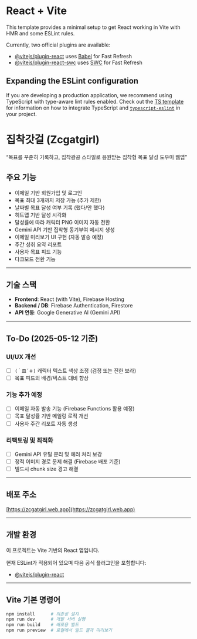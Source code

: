 # React + Vite

This template provides a minimal setup to get React working in Vite with HMR and some ESLint rules.

Currently, two official plugins are available:

- [@vitejs/plugin-react](https://github.com/vitejs/vite-plugin-react/blob/main/packages/plugin-react) uses [Babel](https://babeljs.io/) for Fast Refresh
- [@vitejs/plugin-react-swc](https://github.com/vitejs/vite-plugin-react/blob/main/packages/plugin-react-swc) uses [SWC](https://swc.rs/) for Fast Refresh

## Expanding the ESLint configuration

If you are developing a production application, we recommend using TypeScript with type-aware lint rules enabled. Check out the [TS template](https://github.com/vitejs/vite/tree/main/packages/create-vite/template-react-ts) for information on how to integrate TypeScript and [`typescript-eslint`](https://typescript-eslint.io) in your project.

# 집착갓걸 (Zcgatgirl)

“목표를 꾸준히 기록하고, 집착광공 스타일로 응원받는 집착형 목표 달성 도우미 웹앱”

## 주요 기능

- 이메일 기반 회원가입 및 로그인
- 목표 최대 3개까지 저장 가능 (추가 제한)
- 날짜별 목표 달성 여부 기록 (했다/안 했다)
- 히트맵 기반 달성 시각화
- 달성률에 따라 캐릭터 PNG 이미지 자동 전환
- Gemini API 기반 집착형 동기부여 메시지 생성
- 이메일 미리보기 UI 구현 (자동 발송 예정)
- 주간 성취 요약 리포트
- 사용자 목표 피드 기능
- 다크모드 전환 기능

---

## 기술 스택

- **Frontend**: React (with Vite), Firebase Hosting
- **Backend / DB**: Firebase Authentication, Firestore
- **API 연동**: Google Generative AI (Gemini API)

---

## To-Do (2025-05-12 기준)

### UI/UX 개선
- [ ] `(｀皿´＃)` 캐릭터 텍스트 색상 조정 (검정 또는 진한 보라)
- [ ] 목표 피드의 배경/텍스트 대비 향상

### 기능 추가 예정
- [ ] 이메일 자동 발송 기능 (Firebase Functions 활용 예정)
- [ ] 목표 달성률 기반 메일링 로직 개선
- [ ] 사용자 주간 리포트 자동 생성

### 리팩토링 및 최적화
- [ ] Gemini API 유틸 분리 및 에러 처리 보강
- [ ] 정적 이미지 경로 문제 해결 (Firebase 배포 기준)
- [ ] 빌드시 chunk size 경고 해결

---

## 배포 주소

[https://zcgatgirl.web.app](https://zcgatgirl.web.app)

---

## 개발 환경

이 프로젝트는 Vite 기반의 React 앱입니다.

현재 ESLint가 적용되어 있으며 다음 공식 플러그인을 포함합니다:

- [@vitejs/plugin-react](https://github.com/vitejs/vite-plugin-react/blob/main/packages/plugin-react)

---

## Vite 기본 명령어

```bash
npm install      # 의존성 설치
npm run dev      # 개발 서버 실행
npm run build    # 배포용 빌드
npm run preview  # 로컬에서 빌드 결과 미리보기